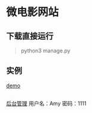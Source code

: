 # 微电影网站

## 下载直接运行
> python3 manage.py

## 实例
[demo](http://103.242.0.152/1/)
## 
[后台管理](http://103.242.0.152/admin/login)
用户名：Amy
密码：1111